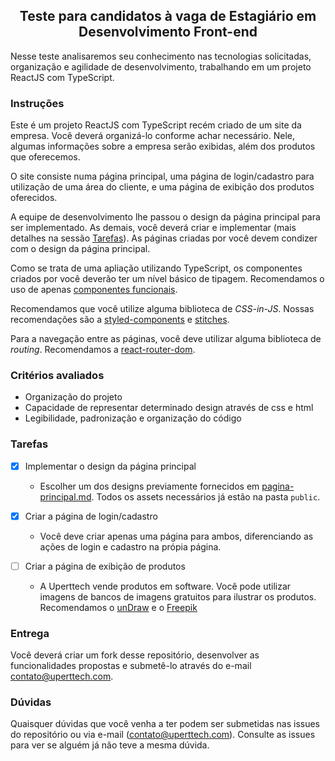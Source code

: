 <h2 align="center">Teste para candidatos à vaga de Estagiário em Desenvolvimento Front-end</h2>

Nesse teste analisaremos seu conhecimento nas tecnologias solicitadas, organização e agilidade de desenvolvimento, trabalhando em um projeto ReactJS com TypeScript.

### Instruções

Este é um projeto ReactJS com TypeScript recém criado de um site da empresa. Você deverá organizá-lo conforme achar necessário. Nele, algumas informações sobre a empresa serão exibidas, além dos produtos que oferecemos.

O site consiste numa página principal, uma página de login/cadastro para utilização de uma área do cliente, e uma página de exibição dos produtos oferecidos.

A equipe de desenvolvimento lhe passou o design da página principal para ser implementado. As demais, você deverá criar e implementar (mais detalhes na sessão [Tarefas](#tarefas)). As páginas criadas por você devem condizer com o design da página principal.

Como se trata de uma apliação utilizando TypeScript, os componentes criados por você deverão ter um nível básico de tipagem. Recomendamos o uso de apenas [componentes funcionais](https://pt-br.reactjs.org/docs/components-and-props.html#function-and-class-components).

Recomendamos que você utilize alguma biblioteca de _CSS-in-JS_. Nossas recomendações são a [styled-components](https://styled-components.com/) e [stitches](https://stitches.dev/).

Para a navegação entre as páginas, você deve utilizar alguma biblioteca de _routing_. Recomendamos a [react-router-dom](https://reactrouter.com/web/guides/quick-start).

### Critérios avaliados

- Organização do projeto
- Capacidade de representar determinado design através de css e html
- Legibilidade, padronização e organização do código

### Tarefas

- [X] Implementar o design da página principal

  - Escolher um dos designs previamente fornecidos em [pagina-principal.md](./docs/pagina-principal.md). Todos os assets necessários já estão na pasta `public`.

- [X] Criar a página de login/cadastro

  - Você deve criar apenas uma página para ambos, diferenciando as ações de login e cadastro na própia página.

- [ ] Criar a página de exibição de produtos
  - A Uperttech vende produtos em software. Você pode utilizar imagens de bancos de imagens gratuitos para ilustrar os produtos. Recomendamos o [unDraw](https://undraw.co/) e o [Freepik](http://freepik.com/)

### Entrega

Você deverá criar um fork desse repositório, desenvolver as funcionalidades propostas e submetê-lo através do e-mail contato@uperttech.com.

### Dúvidas

Quaisquer dúvidas que você venha a ter podem ser submetidas nas issues do repositório ou via e-mail (contato@uperttech.com). Consulte as issues para ver se alguém já não teve a mesma dúvida.
